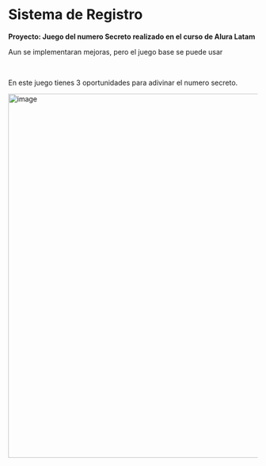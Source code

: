 <h1>Sistema de Registro</h1>
<p><b>Proyecto: Juego del numero Secreto realizado en el curso de Alura Latam</b></p>
<p>Aun se implementaran mejoras, pero el juego base se puede usar</p>
<br>
<p>En este juego tienes 3 oportunidades para adivinar el numero secreto.</p>
<img width="1276" height="735" alt="image" src="https://github.com/user-attachments/assets/c5a7de2e-4242-4cc3-ae54-72d4c29fe8ee" />
